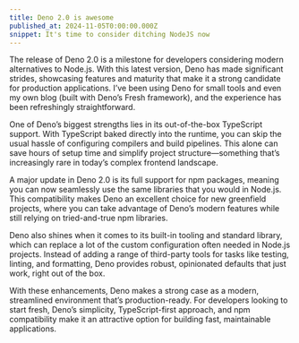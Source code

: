 ```yaml
---
title: Deno 2.0 is awesome
published_at: 2024-11-05T0:00:00.000Z
snippet: It's time to consider ditching NodeJS now
---
```


The release of Deno 2.0 is a milestone for developers considering modern alternatives to Node.js. With this latest version, Deno has made significant strides, showcasing features and maturity that make it a strong candidate for production applications. I’ve been using Deno for small tools and even my own blog (built with Deno’s Fresh framework), and the experience has been refreshingly straightforward.


One of Deno’s biggest strengths lies in its out-of-the-box TypeScript support. With TypeScript baked directly into the runtime, you can skip the usual hassle of configuring compilers and build pipelines. This alone can save hours of setup time and simplify project structure—something that’s increasingly rare in today’s complex frontend landscape.


A major update in Deno 2.0 is its full support for npm packages, meaning you can now seamlessly use the same libraries that you would in Node.js. This compatibility makes Deno an excellent choice for new greenfield projects, where you can take advantage of Deno’s modern features while still relying on tried-and-true npm libraries.


Deno also shines when it comes to its built-in tooling and standard library, which can replace a lot of the custom configuration often needed in Node.js projects. Instead of adding a range of third-party tools for tasks like testing, linting, and formatting, Deno provides robust, opinionated defaults that just work, right out of the box.


With these enhancements, Deno makes a strong case as a modern, streamlined environment that’s production-ready. For developers looking to start fresh, Deno’s simplicity, TypeScript-first approach, and npm compatibility make it an attractive option for building fast, maintainable applications.